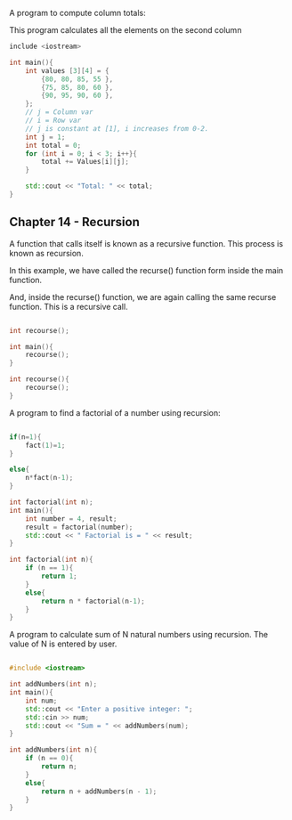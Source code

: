 A program to compute column totals:

This program calculates all the elements on the second column

```cpp
include <iostream>

int main(){
	int values [3][4] = {
		{80, 80, 85, 55 },
		{75, 85, 80, 60 },
		{90, 95, 90, 60 },
	};
	// j = Column var
	// i = Row var
	// j is constant at [1], i increases from 0-2.
	int j = 1;
	int total = 0;
	for (int i = 0; i < 3; i++}{
		total += Values[i][j];
	}

	std::cout << "Total: " << total;
}
```

## Chapter 14 - Recursion

A function that calls itself is known as a recursive function. This process is known as recursion.

In this example, we have called the recurse() function form inside the main function.

And, inside the recurse() function, we are again calling the same recurse function. This is a recursive call.

```cpp

int recourse();

int main(){
	recourse();
}

int recourse(){
	recourse();
}
```

A program to find a factorial of a number using recursion:

```cpp

if(n=1){
	fact(1)=1;
}

else{
	n*fact(n-1);
}
```

```cpp
int factorial(int n);
int main(){
	int number = 4, result;
	result = factorial(number);
	std::cout << " Factorial is = " << result;
}

int factorial(int n){
	if (n == 1){
		return 1;
	}
	else{
		return n * factorial(n-1);
	}
}
```

A program to calculate sum of N natural numbers using recursion. The value of N is entered by user.

```cpp

#include <iostream>

int addNumbers(int n);
int main(){
	int num;
	std::cout << "Enter a positive integer: ";
	std::cin >> num;
	std::cout << "Sum = " << addNumbers(num);
}

int addNumbers(int n){
	if (n == 0){
		return n;
	}
	else{
		return n + addNumbers(n - 1);
	}
}
```
